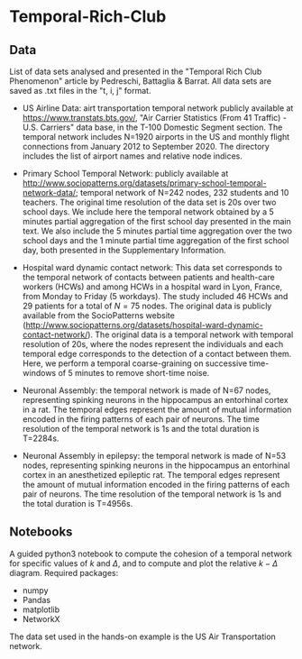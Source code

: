 # Temporal-Rich-Club
## Data
List of data sets analysed and presented in the "Temporal Rich Club Phenomenon" article by Pedreschi, Battaglia & Barrat.
All data sets are saved as .txt files in the "t, i, j" format.

- US Airline Data: airt transportation temporal network publicly available at https://www.transtats.bts.gov/, "Air Carrier Statistics (From 41 Traffic) - U.S. Carriers" data base, in the T-100 Domestic Segment section. The temporal network includes N=1920 airports in the US and monthly flight connections from January 2012 to September 2020. The directory includes the list of airport names and relative node indices.

- Primary School Temporal Network: 
publicly available at http://www.sociopatterns.org/datasets/primary-school-temporal-network-data/; temporal network of N=242 nodes, 232 students and 10 teachers. The original time resolution of the data set is 20s over two school days. We include here the temporal network obtained by a 5 minutes partial aggregation of the first school day presented in the main text. We also include the 5 minutes partial time aggregation over the two school days and the 1 minute partial time aggregation of the first school day, both presented in the Supplementary Information.

- Hospital ward dynamic contact network: 
This data set corresponds to the temporal network of contacts between patients and health-care workers (HCWs) and among HCWs in a hospital ward in Lyon, France, from Monday to Friday (5 workdays). The study included $46$ HCWs and $29$ patients for a total of $N=75$ nodes. The original data is publicly available from the SocioPatterns website (http://www.sociopatterns.org/datasets/hospital-ward-dynamic-contact-network/). The original data is a temporal network with temporal resolution of $20$s, where the nodes represent the individuals and each temporal edge corresponds to the detection
of a contact between them. Here, we perform a temporal coarse-graining on successive time-windows of $5$ minutes to remove short-time noise. 



- Neuronal Assembly: the temporal network is made of N=67 nodes, representing spinking neurons in the hippocampus an entorhinal cortex in a rat. The temporal edges represent the amount of mutual information encoded in the firing patterns of each pair of neurons. The time resolution of the temporal network is 1s and the total duration is T=2284s.


- Neuronal Assembly in epilepsy: the temporal network is made of N=53 nodes, representing spinking neurons in the hippocampus an entorhinal cortex in an anesthetized epileptic rat. The temporal edges represent the amount of mutual information encoded in the firing patterns of each pair of neurons. The time resolution of the temporal network is 1s and the total duration is T=4956s.

## Notebooks
A guided python3 notebook to compute the cohesion of a temporal network for specific values of $k$ and $\Delta$, and to compute and plot the relative $k-\Delta$ diagram.
Required packages:
  - numpy
  - Pandas
  - matplotlib
  - NetworkX

The data set used in the hands-on example is the US Air Transportation network.
